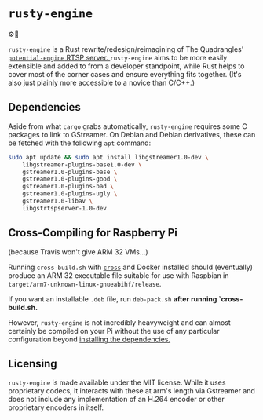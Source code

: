 `rusty-engine`
===
:gear::steam_locomotive:

`rusty-engine` is a Rust rewrite/redesign/reimagining of The Quadrangles' [`potential-engine` RTSP server. ](https://github.com/BHSSFRC/potential-engine) `rusty-engine` aims to be more easily extensible and added to from a developer standpoint, while Rust helps to cover most of the corner cases and ensure everything fits together. (It's also just plainly more accessible to a novice than C/C++.)

## Dependencies
Aside from what `cargo` grabs automatically, `rusty-engine` requires some C packages to link to GStreamer. On Debian and Debian derivatives, these can be fetched with the following `apt` command:
```bash
sudo apt update && sudo apt install libgstreamer1.0-dev \
    libgstreamer-plugins-base1.0-dev \
    gstreamer1.0-plugins-base \
    gstreamer1.0-plugins-good \
    gstreamer1.0-plugins-bad \
    gstreamer1.0-plugins-ugly \
    gstreamer1.0-libav \
    libgstrtspserver-1.0-dev
```
## Cross-Compiling for Raspberry Pi
(because Travis won't give ARM 32 VMs...)

Running `cross-build.sh` with [`cross`](https://github.com/rust-embedded/cross) and Docker installed should (eventually) produce an ARM 32 executable file suitable for use with Raspbian in `target/arm7-unknown-linux-gnueabihf/release`.

If you want an installable `.deb` file, run `deb-pack.sh` **after running `cross-build.sh.**

However, `rusty-engine` is not incredibly heavyweight and can almost certainly be compiled on your Pi without the use of any particular configuration beyond [installing the dependencies.](#dependencies)

Licensing
---
`rusty-engine` is made available under the MIT license. While it uses proprietary codecs, it interacts with these at arm's length via Gstreamer and does not include any implementation of an H.264 encoder or other proprietary encoders in itself.
